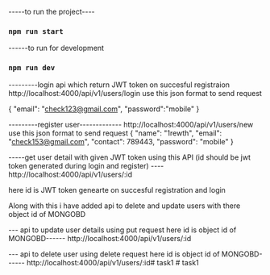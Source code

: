 

-----to run the project----
### `npm run start`


------to run for development
### `npm run dev`
---------login api which return JWT token on succesful registraion
http://localhost:4000/api/v1/users/login
use this json format to send request

{
    "email": "check123@gmail.com",
    "password":"mobile"
}

---------register user-------------
http://localhost:4000/api/v1/users/new
use this json format to send request
{
    "name": "1rewth",
    "email": "check153@gmail.com",
    "contact": 789443,
    "password": "mobile"
}

-----get user detail with given JWT token using this API (id  should be jwt token generated during login and register) ----
http://localhost:4000/api/v1/users/:id

here id is JWT token genearte on succesful registration and login


Along with this i have added api to delete and update users with there object id of MONGOBD


--- api to update user details using put request here id is object id of MONGOBD------
http://localhost:4000/api/v1/users/:id



--- api to delete user using delete request here id is object id of MONGOBD------
http://localhost:4000/api/v1/users/:id#   t a s k 1  
 #   t a s k 1  
 